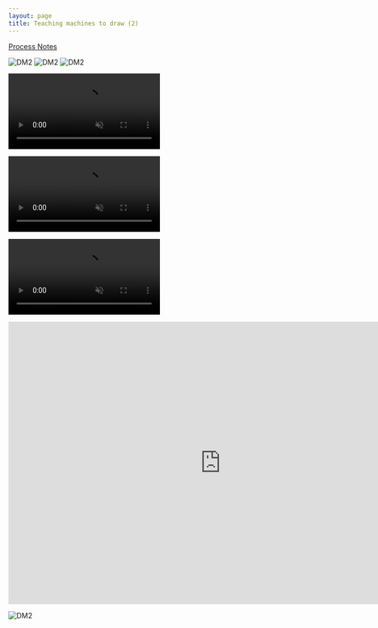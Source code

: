 ```yaml
---
layout: page
title: Teaching machines to draw (2)
---
```


[Process Notes](http://www.maxkoehler.com/2017/teaching-machines-to-draw/)

![DM2](/rca/assets/dm2-1.jpg)
![DM2](/rca/assets/dm2-4.jpg)
![DM2](/rca/assets/dm2-laptop.jpg)

<video playsinline muted loop controls='false' autoplay src='/rca/assets/machine-2-control.mp4'></video>

<video playsinline muted loop controls='false' autoplay src='/rca/assets/machine-2.mp4'></video>

<video playsinline muted loop controls autoplay src='/rca/assets/dm2-hands.mp4'></video>
<iframe src="https://player.vimeo.com/video/256795786" width="840" height="560" frameborder="0" webkitallowfullscreen mozallowfullscreen allowfullscreen></iframe>

![DM2](/rca/assets/dm2-2.jpg)
